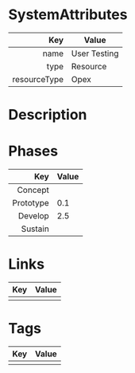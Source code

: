 # SystemAttributes

| Key                       | Value                |
| ------------------------: | -------------------- |
| name                      | User Testing                 |
| type                      | Resource    |
| resourceType              | Opex     |

# Description


# Phases

| Key                       | Value                |
| ------------------------: | -------------------- |
| Concept                   |                      |
| Prototype                 | 0.1                     |
| Develop                   | 2.5                     |
| Sustain                   |                      |

# Links

| Key                       | Value                |
| ------------------------: | -------------------- |
|                           |                      |

# Tags

| Key                       | Value                |
| ------------------------: | -------------------- |
|                           |                      |